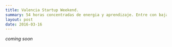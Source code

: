 ```yaml
---
title: Valencia Startup Weekend.
summary: 54 horas concentradas de energia y aprendizaje. Entre con bajas expectativas y me inscribi en el siguiente antes de salir.
layout: post
date: 2016-03-16
---
```


*coming soon*
